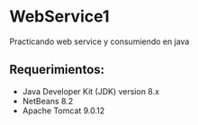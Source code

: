 # WebService1
Practicando web service y consumiendo en java

## Requerimientos:
- Java Developer Kit (JDK) version 8.x
- NetBeans 8.2
- Apache Tomcat 9.0.12

